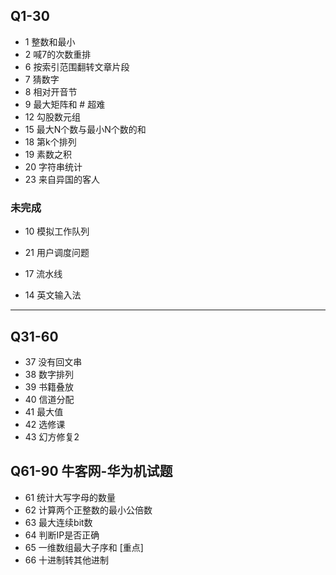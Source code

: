 ## Q1-30
- 1 整数和最小
- 2 喊7的次数重排
- 6 按索引范围翻转文章片段
- 7 猜数字
- 8 相对开音节
- 9 最大矩阵和   # 超难
- 12 勾股数元组
- 15 最大N个数与最小N个数的和
- 18 第k个排列
- 19 素数之积
- 20 字符串统计
- 23 来自异国的客人

###  未完成

- 10 模拟工作队列
- 21 用户调度问题
- 17 流水线

- 14 英文输入法




---------------------------------------------------------------
## Q31-60

- 37 没有回文串
- 38 数字排列
- 39 书籍叠放
- 40 信道分配
- 41 最大值
- 42 选修课
- 43 幻方修复2


## Q61-90   牛客网-华为机试题
- 61 统计大写字母的数量
- 62 计算两个正整数的最小公倍数
- 63 最大连续bit数
- 64 判断IP是否正确
- 65 一维数组最大子序和   [重点]
- 66 十进制转其他进制